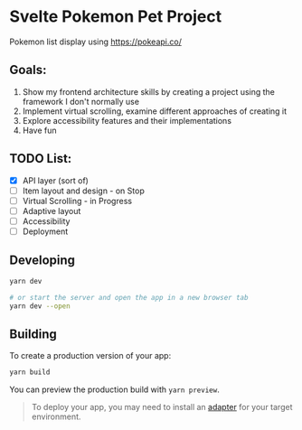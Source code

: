# Svelte Pokemon Pet Project

Pokemon list display using https://pokeapi.co/

## Goals:

1. Show my frontend architecture skills by creating a project using the framework I don't normally use
2. Implement virtual scrolling, examine different approaches of creating it
3. Explore accessibility features and their implementations
4. Have fun

## TODO List:

- [x] API layer (sort of)
- [ ] Item layout and design - on Stop
- [ ] Virtual Scrolling - in Progress
- [ ] Adaptive layout
- [ ] Accessibility
- [ ] Deployment

## Developing

```bash
yarn dev

# or start the server and open the app in a new browser tab
yarn dev --open
```

## Building

To create a production version of your app:

```bash
yarn build
```

You can preview the production build with `yarn preview`.

> To deploy your app, you may need to install an [adapter](https://kit.svelte.dev/docs/adapters) for your target environment.
